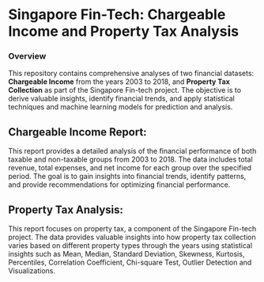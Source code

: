 # Singapore Fin-Tech: Chargeable Income and Property Tax Analysis

### Overview

This repository contains comprehensive analyses of two financial datasets: **Chargeable Income** from the years 2003 to 2018, and **Property Tax Collection** as part of the Singapore Fin-tech project. The objective is to derive valuable insights, identify financial trends, and apply statistical techniques and machine learning models for prediction and analysis.

## Chargeable Income Report:

This report provides a detailed analysis of the financial performance of both taxable and non-taxable groups from 2003 to 2018. The data includes total revenue, total expenses, and net income for each group over the specified period. The goal is to gain insights into financial trends, identify patterns, and provide recommendations for optimizing financial performance.

## Property Tax Analysis:

This report focuses on property tax, a component of the Singapore Fin-tech project. The data provides valuable insights into how property tax collection varies based on different property types through the years using statistical insights such as Mean, Median, Standard Deviation, Skewness, Kurtosis, Percentiles, Correlation Coefficient, Chi-square Test, Outlier Detection and Visualizations.
